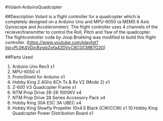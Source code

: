 #Volant-ArduinoQuadcopter

##Description
Volant is a flight controller for a quadcopter which is completely designed on a Arduino Uno and MPU-6050 (a MEMS 6 Axis Gyroscope and Accelerometer). The flight controller uses 4 channels of the reciever/transmitter to control the Roll, Pitch and Yaw of the quadcopter.
The flightcontroller code by Joop Brokking was modified to build this flight controller.
(https://www.youtube.com/playlist?list=PL0K4VDicBzsibZqfa42DVxC8CGCMB7G2G)

##Parts Used
1. Arduino Uno Rev3                                   x1
2. MPU-6050                                           x1
3. ProtoShield for Arduino                            x1
4. Hobby King 2.4Ghz 6Ch Tx & Rx V2 (Mode 2)          x1
5. Z-600 V3 Quadcopter Frame                          x1
6. NTM Prop Drive 28-26 1000KV                        x4
7. NTM Prop Drive 28 Series Accessory Pack            x4
8. Hobby King 30A ESC 3A UBEC                         x4
9. Hobby King Slowfly Propeller 10x4.5 Black (CW/CCW) x1
10.Hobby King Quadcopter Power Distribution Board     x1
